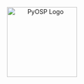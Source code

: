 <p align="center">
    <img alt="PyOSP Logo" src="https://i.imgur.com/KNdbtaJ.png" height="160" />

